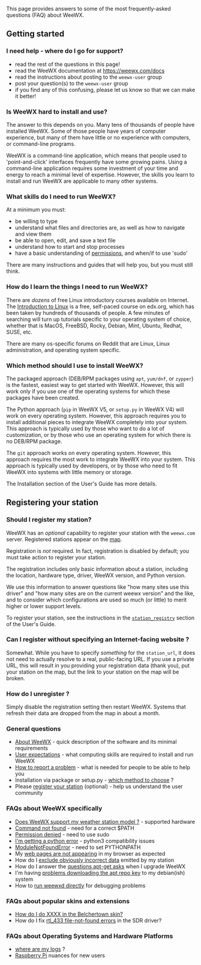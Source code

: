 This page provides answers to some of the most frequently-asked questions (FAQ) about WeeWX.

## Getting started

### I need help - where do I go for support?
* read the rest of the questions in this page!
* read the WeeWX documentation at https://weewx.com/docs
* read the instructions about posting to the `weewx-user` group
* post your question(s) to the `weewx-user` group
* if you find any of this confusing, please let us know so that we can make it better!

### Is WeeWX hard to install and use?

The answer to this depends on you. Many tens of thousands of people have installed WeeWX. Some of those people have years of computer experience, but many of them have little or no experience with computers, or command-line programs.

WeeWX is a command-line application, which means that people used to 'point-and-click' interfaces frequently have some growing pains. Using a command-line application requires some investment of your time and energy to reach a minimal level of expertise. However, the skills you learn to install and run WeeWX are applicable to many other systems.

### What skills do I need to run WeeWX?

At a minimum you must:
* be willing to type
* understand what files and directories are, as well as how to navigate and view them
* be able to open, edit, and save a text file
* understand how to start and stop processes
* have a basic understanding of [permissions](faq-permission-denied), and when/if to use 'sudo'

There are many instructions and guides that will help you, but you must still think.

### How do I learn the things I need to run WeeWX?

There are *dozens* of free Linux introductory courses available on Internet.   The [Introduction to Linux](https://www.edx.org/course/introduction-to-linux) is a free, self-paced course on edx.org, which has been taken by hundreds of thousands of people.  A few minutes of searching will turn up tutorials specific to your operating system of choice, whether that is MacOS, FreeBSD, Rocky, Debian, Mint, Ubuntu, Redhat, SUSE, etc.

There are many os-specific forums on Reddit that are Linux, Linux administration, and operating system specific.

### Which method should I use to install WeeWX?

The packaged approach (DEB/RPM packages using `apt`, `yum/dnf`, or `zypper`) is the fastest, easiest way to get started with WeeWX. However, this will work only if you use one of the operating systems for which these packages have been created.

The Python approach (`pip` in WeeWX V5, or `setup.py` in WeeWX V4) will work on every operating system. However, this approach requires you to install additional pieces to integrate WeeWX completely into your system. This approach is typically used by those who want to do a lot of customization, or by those who use an operating system for which there is no DEB/RPM package.

The `git` approach works on every operating system. However, this approach requires the most work to integrate WeeWX into your system. This approach is typically used by developers, or by those who need to fit WeeWX into systems with little memory or storage.

The Installation section of the User's Guide has more details.


## Registering your station

### Should I register my station?

WeeWX has an *optional* capability to register your station with the `weewx.com` server. Registered stations appear on the [map](https://weewx.com/stations.html).

Registration is *not* required.  In fact, registration is disabled by default; you must take action to register your station.

The registration includes only basic information about a station, including the location, hardware type, driver, WeeWX version, and Python version.

We use this information to answer questions like "how many sites use this driver" and "how many sites are on the current weewx version" and the like, and to consider which configurations are used so much (or little) to merit higher or lower support levels.

To register your station, see the instructions in the [`station_registry`](http://www.weewx.com/docs/usersguide.htm#station_registry) section of the User's Guide.

### Can I register without specifying an Internet-facing website ?

Somewhat. While you have to specify *something* for the `station_url`, it does not need to actually resolve to a real, public-facing URL. If you use a private URL, this will result in you providing your registration data (thank you), put your station on the map, but the link to your station on the map will be broken.

### How do I unregister ?

Simply disable the registration setting then restart WeeWX. Systems that refresh their data are dropped from the map in about a month.



### General questions

* [About WeeWX](faq-about-weewx) - quick description of the software and its minimal requirements
* [User expectations](faq-user-expectations) - what computing skills are required to install and run WeeWX
* [How to report a problem](faq-how-to-report-a-problem) - what is needed for people to be able to help you
* Installation via package or setup.py - [which method to choose](faq-which-method-to-install) ?
* Please [register your station](faq-register-your-station) (optional) - help us understand the user community

### FAQs about WeeWX specifically

* [Does WeeWX support my weather station model ?](faq-supported-hardware) - supported hardware
* [Command not found](faq-command-not-found) - need for a correct $PATH
* [Permission denied](faq-permission-denied) - need to use sudo
* [I'm getting a python error](faq-python-error) - python3 compatibility issues
* [ModuleNotFoundError](PYTHONPATH-and-ModuleNotFoundError) - need to set PYTHONPATH
* My [web pages are not appearing](faq-web-pages-not-appearing) in my browser as expected
* How do I [exclude obviously incorrect data](faq-exclude-incorrect-data) emitted by my station
* How do I answer the [questions apt-get asks](faq-questions-apt-get-asks) when I upgrade WeeWX
* I'm having [problems downloading the apt repo key](faq-apt-key-problems) to my debian(ish) system
* How to [run weewxd directly](faq-running-weewxd-directly) for debugging problems

### FAQs about popular skins and extensions
* [How do I do XXXX in the Belchertown skin?](faq-belchertown-pointers)
* How do I fix [rtl_433 file-not-found errors](faq-rtl-433-file-not-found) in the SDR driver?

### FAQs about Operating Systems and Hardware Platforms

* [where are my logs](faq-where-are-my-logs) ?
* [Raspberry Pi](faq-raspi-nuances) nuances for new users

